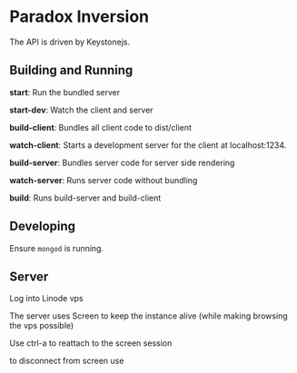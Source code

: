 # Paradox Inversion

The API is driven by Keystonejs.

## Building and Running

**start**: Run the bundled server

**start-dev**: Watch the client and server

**build-client**: Bundles all client code to dist/client

**watch-client**: Starts a development server for the client at localhost:1234.

**build-server**: Bundles server code for server side rendering

**watch-server**: Runs server code without bundling

**build**: Runs build-server and build-client

## Developing

Ensure `mongod` is running.

## Server

Log into Linode vps

The server uses Screen to keep the instance alive (while making browsing the vps possible)

Use ctrl-a to reattach to the screen session

to disconnect from screen use
